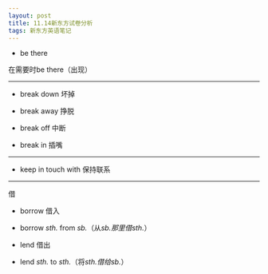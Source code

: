 ```yaml
---
layout: post
title: 11.14新东方试卷分析
tags: 新东方英语笔记
---
```


- be there

在需要时be there（出现）

-------

- break down 坏掉

- break away 挣脱

- break off 中断

- break in 插嘴

-------

- keep in touch with 保持联系

-------

借

- borrow 借入

- borrow *sth.* from *sb.*（从*sb.*那里借*sth.*）

- lend 借出

- lend *sth.* to *sth.*（将*sth.*借给*sb.*）
